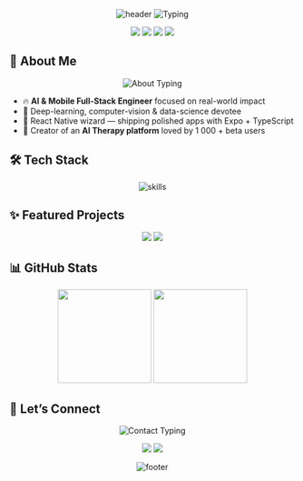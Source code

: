 <!-- =============================== HEADER =============================== -->
<p align="center">
  <!-- Elegant dark wave -->
  <img src="https://capsule-render.vercel.app/api?type=waving&color=0:0A0A0A,100:202020&height=200&section=header" alt="header"/>
  <!-- Typing animation (wider so every phrase fits) -->
  <img src="https://readme-typing-svg.herokuapp.com/?font=Fira+Code&weight=600&size=36&pause=800&color=00FF00&center=true&vCenter=true&width=1000&height=70&lines=Bar%C4%B1%C5%9F+G%C3%BCd%C3%BCl;AI+%26+Mobile+Developer;Data+Science+Engineer;Innovation+Creator" alt="Typing"/>
</p>

<!-- ============================ SOCIAL LINKS ============================ -->
<p align="center">
  <a href="https://www.linkedin.com/in/mehmetbarisgudul"><img src="https://img.shields.io/badge/LinkedIn-0077B5?style=for-the-badge&logo=linkedin&logoColor=white&labelColor=000"/></a>
  <a href="mailto:mehmetbarisgudul@gmail.com"><img src="https://img.shields.io/badge/Gmail-D14836?style=for-the-badge&logo=gmail&logoColor=white&labelColor=000"/></a>
  <a href="https://github.com/barisgudul"><img src="https://img.shields.io/badge/GitHub-181717?style=for-the-badge&logo=github&logoColor=white&labelColor=000"/></a>
  <a href="./Mehmet_Baris_Gudul.pdf"><img src="https://img.shields.io/badge/CV-4285F4?style=for-the-badge&logo=adobe-acrobat-reader&logoColor=white&labelColor=000"/></a>
</p>

<!-- ============================ WHO AM I? ============================== -->
## 🚀 About Me
<p align="center">
  <img src="https://readme-typing-svg.herokuapp.com/?font=Fira+Code&weight=500&size=24&pause=1000&color=00FF00&center=true&vCenter=true&width=800&height=50&lines=Building+the+future+with+AI;Crafting+cutting-edge+mobile+apps;Turning+ideas+into+impact" alt="About Typing"/>
</p>

- 🔥 **AI & Mobile Full-Stack Engineer** focused on real-world impact  
- 🧠 Deep-learning, computer-vision & data-science devotee  
- 📱 React Native wizard — shipping polished apps with Expo + TypeScript  
- 🚀 Creator of an **AI Therapy platform** loved by 1 000 + beta users  

<!-- ========================== TECH STACK =============================== -->
## 🛠️ Tech Stack
<p align="center">
  <img src="https://skillicons.dev/icons?i=python,tensorflow,pytorch,react,typescript,expo,git,gcp&theme=dark" alt="skills"/>
</p>

<!-- ======================= FEATURED PROJECTS =========================== -->
## ✨ Featured Projects
<p align="center">
  <img src="https://github-readme-stats.vercel.app/api/pin/?username=barisgudul&repo=AI-Therapy-Assistant&theme=react&hide_border=true" />
  <img src="https://github-readme-stats.vercel.app/api/pin/?username=barisgudul&repo=ANN-RealEstate-Regression&theme=react&hide_border=true" />
</p>

<!-- ========================= GITHUB STATS ============================== -->
## 📊 GitHub Stats
<p align="center">
  <img src="https://github-readme-stats.vercel.app/api?username=barisgudul&show_icons=true&theme=react&hide_border=true&count_private=true" height="165" />
  <img src="https://github-readme-streak-stats.herokuapp.com/?user=barisgudul&theme=react&hide_border=true" height="165" />
</p>

<!-- ========================= LET'S CONNECT ============================= -->
## 🤝 Let’s Connect
<p align="center">
  <img src="https://readme-typing-svg.herokuapp.com/?font=Fira+Code&weight=500&size=24&pause=1000&color=00FF00&center=true&vCenter=true&width=800&height=50&lines=Open+to+collabs+%26+cutting-edge+ideas;Let's+build+something+remarkable!" alt="Contact Typing"/>
</p>

<p align="center">
  <a href="https://www.linkedin.com/in/mehmetbarisgudul"><img src="https://img.shields.io/badge/Message_me_on-LinkedIn-0077B5?style=for-the-badge&logo=linkedin&logoColor=white&labelColor=000"/></a>
  <a href="mailto:mehmetbarisgudul@gmail.com"><img src="https://img.shields.io/badge/Say_hello-Gmail-D14836?style=for-the-badge&logo=gmail&logoColor=white&labelColor=000"/></a>
</p>

<!-- ============================== FOOTER =============================== -->
<p align="center">
  <img src="https://capsule-render.vercel.app/api?type=waving&color=00FF00&height=120&section=footer" alt="footer"/>
</p>
